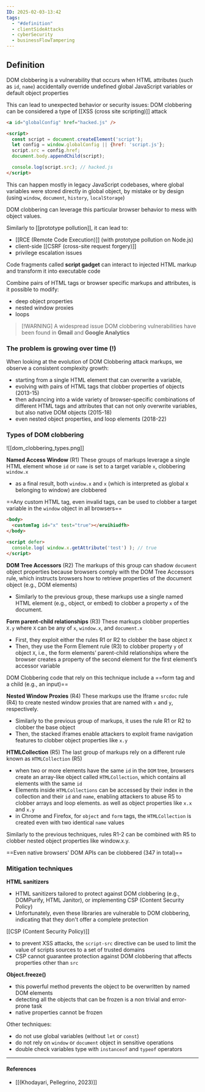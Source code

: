```yaml
---
ID: 2025-02-03-13:42
tags:
  - "#definition"
  - clientSideAttacks
  - cyberSecurity
  - businessFlowTampering
---
```

## Definition

DOM clobbering is a vulnerability that occurs when HTML attributes (such as `id`, `name`) accidentally override undefined global JavaScript variables or default object properties

This can lead to unexpected behavior or security issues: DOM clobbering can be considered a type of [[XSS (cross site scripting)]] attack

```html
<a id="globalConfig" href="hacked.js" />

<script>
  const script = document.createElement('script');
  let config = window.globalConfig || {href: 'script.js'};
  script.src = config.href;
  document.body.appendChild(script);

  console.log(script.src); // hacked.js
</script>

```

This can happen mostly in legacy JavaScript codebases, where global variables were stored directly in global object, by mistake or by design (using `window`, `document`, `history`, `localStorage`) 

DOM clobbering can leverage this particular browser behavior to mess with object values.

Similarly to [[prototype pollution]], it can lead to:
- [[RCE (Remote Code Execution)]] (with prototype pollution on Node.js)
- client-side [[CSRF (cross-site request forgery)]]
- privilege escalation issues

Code fragments called **script gadget** can interact to injected HTML markup and transform it into executable code

Combine pairs of HTML tags or browser specific markups and attributes, is it possible to modify:
- deep object properties
- nested window proxies
- loops

> [!WARNING] A widespread issue
> DOM clobbering vulnerabilities have been found in **Gmail** and **Google Analytics**

### The problem is growing over time (!)

When looking at the evolution of DOM Clobbering attack markups, we observe a consistent complexity growth:
- starting from a single HTML element that can overwrite a variable,
- evolving with pairs of HTML tags that clobber properties of objects (2013-15)
- then advancing into a wide variety of browser-specific combinations of different HTML tags and attributes that can not only overwrite variables, but also native DOM objects (2015-18)
- even nested object properties, and loop elements (2018-22)

### Types of DOM clobbering

![[dom_clobbering_types.png]]

**Named Access Window** (R1)
These groups of markups leverage a single HTML element whose `id` or `name` is set to a target variable `x`, clobbering `window.x` 
- as a final result, both  `window.x` and `x` (which is interpreted as global x belonging to window) are clobbered

==Any custom HTML tag, even invalid tags, can be used to clobber a target variable in the `window` object in all browsers==

```html
<body>
  <customTag id="x" test="true"></eruihiudfh>
</body>

<script defer>
  console.log( window.x.getAttribute('test') ); // true
</script>
```

**DOM Tree Accessors** (R2)
The markups of this group can shadow `document` object properties because browsers comply with the DOM Tree Accessors rule, which instructs browsers how to retrieve properties of the document object (e.g., DOM elements)
- Similarly to the previous group, these markups use a single named HTML element (e.g., object, or embed) to clobber a property `x` of the document.

**Form parent-child relationships** (R3)
These markups clobber properties `X.y` where `X` can be any of `x`, `window.x`, and `document.x`
- First, they exploit either the rules R1 or R2 to clobber the base object `X`
- Then, they use the Form Element rule (R3) to clobber property `y` of object `X`, i.e., the form elements’ parent-child relationships where the browser creates a property of the second element for the first element’s accessor variable

DOM Clobbering code that rely on this technique include a ==form tag and a child (e.g., an input)==

**Nested Window Proxies** (R4)
These markups use the Iframe `srcdoc` rule (R4) to create nested window proxies that are named with `x` and `y`, respectively.
- Similarly to the previous group of markups, it uses the rule R1 or R2 to clobber the base object
- Then, the stacked iframes enable attackers to exploit frame navigation features to clobber object properties like `x.y`

**HTMLCollection** (R5)
The last group of markups rely on a different rule known as `HTMLCollection` (R5)
- when two or more elements have the same `id` in the `DOM` tree, browsers create an array-like object called `HTMLCollection`, which contains all elements with the same `id`
- Elements inside `HTMLCollections` can be accessed by their index in the collection and their `id` and `name`, enabling attackers to abuse R5 to clobber arrays and loop elements. as well as object properties like `x.x` and `x.y`
- in Chrome and Firefox, for `object` and `form` tags, the `HTMLCollection` is created even with two identical `name` values

Similarly to the previous techniques, rules R1-2 can be combined with
R5 to clobber nested object properties like window.x.y.

==Even native browsers' DOM APIs can be clobbered (347 in total)==

### Mitigation techniques

**HTML sanitizers**
- HTML sanitizers tailored to protect against DOM clobbering (e.g., DOMPurify, HTML Janitor), or implementing CSP (Content Security Policy)
- Unfortunately, even these libraries are vulnerable to DOM clobbering, indicating that they don't offer a complete protection

[[CSP (Content Security Policy)]]
- to prevent XSS attacks, the `script-src` directive can be used to limit the value of scripts sources to a set of trusted domains
- CSP cannot guarantee protection against DOM clobbering that affects properties other than `src`

**Object.freeze()**
- this powerful method prevents the object to be overwritten by named DOM elements
- detecting all the objects that can be frozen is a non trivial and error-prone task
- native properties cannot be frozen

Other techniques:
- do not use global variables (without `let` or `const`)
- do not rely on `window` or `document` object in sensitive operations
- double check variables type with `instanceof` and `typeof` operators

---

#### References
- [[(Khodayari, Pellegrino, 2023)]]

